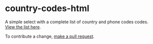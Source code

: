 # country-codes-html
A simple select with a complete list of country and phone codes codes. [View the list here](_country_codes.html).

To contribute a change, [make a pull request](https://github.com/etjossem/country-codes-html/pulls).
